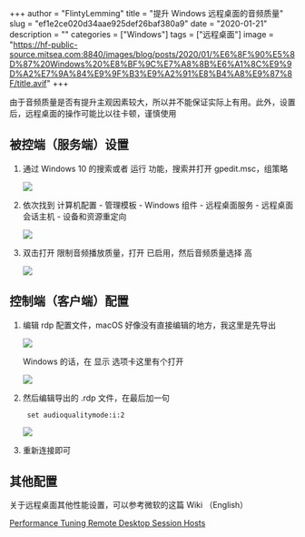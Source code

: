 +++
author = "FlintyLemming"
title = "提升 Windows 远程桌面的音频质量"
slug = "ef1e2ce020d34aae925def26baf380a9"
date = "2020-01-21"
description = ""
categories = ["Windows"]
tags = ["远程桌面"]
image = "https://hf-public-source.mitsea.com:8840/images/blog/posts/2020/01/%E6%8F%90%E5%8D%87%20Windows%20%E8%BF%9C%E7%A8%8B%E6%A1%8C%E9%9D%A2%E7%9A%84%E9%9F%B3%E9%A2%91%E8%B4%A8%E9%87%8F/title.avif"
+++

由于音频质量是否有提升主观因素较大，所以并不能保证实际上有用。此外，设置后，远程桌面的操作可能比以往卡顿，谨慎使用

## 被控端（服务端）设置

1. 通过 Windows 10 的搜索或者 运行 功能，搜索并打开 gpedit.msc，组策略

    ![](https://hf-public-source.mitsea.com:8840/images/blog/posts/2020/01/%E6%8F%90%E5%8D%87%20Windows%20%E8%BF%9C%E7%A8%8B%E6%A1%8C%E9%9D%A2%E7%9A%84%E9%9F%B3%E9%A2%91%E8%B4%A8%E9%87%8F/1.avif)

2. 依次找到 计算机配置 - 管理模板 - Windows 组件 - 远程桌面服务 - 远程桌面会话主机 - 设备和资源重定向

    ![](https://hf-public-source.mitsea.com:8840/images/blog/posts/2020/01/%E6%8F%90%E5%8D%87%20Windows%20%E8%BF%9C%E7%A8%8B%E6%A1%8C%E9%9D%A2%E7%9A%84%E9%9F%B3%E9%A2%91%E8%B4%A8%E9%87%8F/2.avif)

3. 双击打开 限制音频播放质量，打开 已启用，然后音频质量选择 高

    ![](https://hf-public-source.mitsea.com:8840/images/blog/posts/2020/01/%E6%8F%90%E5%8D%87%20Windows%20%E8%BF%9C%E7%A8%8B%E6%A1%8C%E9%9D%A2%E7%9A%84%E9%9F%B3%E9%A2%91%E8%B4%A8%E9%87%8F/3.avif)

## 控制端（客户端）配置

1. 编辑 rdp 配置文件，macOS 好像没有直接编辑的地方，我这里是先导出

    ![](https://hf-public-source.mitsea.com:8840/images/blog/posts/2020/01/%E6%8F%90%E5%8D%87%20Windows%20%E8%BF%9C%E7%A8%8B%E6%A1%8C%E9%9D%A2%E7%9A%84%E9%9F%B3%E9%A2%91%E8%B4%A8%E9%87%8F/4.avif)

    Windows 的话，在 显示 选项卡这里有个打开

    ![](https://hf-public-source.mitsea.com:8840/images/blog/posts/2020/01/%E6%8F%90%E5%8D%87%20Windows%20%E8%BF%9C%E7%A8%8B%E6%A1%8C%E9%9D%A2%E7%9A%84%E9%9F%B3%E9%A2%91%E8%B4%A8%E9%87%8F/5.avif)

2. 然后编辑导出的 .rdp 文件，在最后加一句

        set audioqualitymode:i:2

    ![](https://hf-public-source.mitsea.com:8840/images/blog/posts/2020/01/%E6%8F%90%E5%8D%87%20Windows%20%E8%BF%9C%E7%A8%8B%E6%A1%8C%E9%9D%A2%E7%9A%84%E9%9F%B3%E9%A2%91%E8%B4%A8%E9%87%8F/6.avif)

3. 重新连接即可

## 其他配置

关于远程桌面其他性能设置，可以参考微软的这篇 Wiki （English）

[Performance Tuning Remote Desktop Session Hosts](https://docs.microsoft.com/en-us/windows-server/administration/performance-tuning/role/remote-desktop/session-hosts)